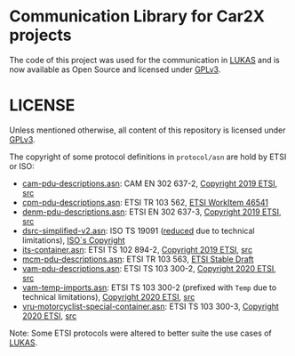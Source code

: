 # Communication Library for Car2X projects

The code of this project was used for the communication in [LUKAS] and is now available as Open Source and licensed
under [GPLv3].

# LICENSE

Unless mentioned otherwise, all content of this repository is licensed under [GPLv3].

The copyright of some protocol definitions in `protocol/asn` are hold by ETSI or ISO:

- [cam-pdu-descriptions.asn](protocol/asn/cam-pdu-descriptions.asn): CAM EN 302 637-2, [Copyright 2019 ETSI], [src](https://forge.etsi.org/rep/ITS/asn1/cam_en302637_2/-/blob/7ae4195d48dd468754a50f1a3bb0c2ce976ae15a/CAM-PDU-Descriptions.asn)
- [cpm-pdu-descriptions.asn](protocol/asn/cpm-pdu-descriptions.asn): ETSI TR 103 562, [ETSI WorkItem 46541]
- [denm-pdu-descriptions.asn](protocol/asn/denm-pdu-descriptions.asn): ETSI EN 302 637-3, [Copyright 2019 ETSI], [src](https://forge.etsi.org/rep/ITS/asn1/denm_en302637_3/-/blob/29ec748fd9a0e44b91e1896867fa34453781e334/DENM-PDU-Descriptions.asn)
- [dsrc-simplified-v2.asn](protocol/asn/dsrc-simplified-v2.asn): ISO TS 19091 ([reduced](https://github.com/riebl/vanetza/blob/0051ac5b0382fcf14f1318e2abb1de9899caf51b/asn1/ISO_TS_19091_CPM.asn) due to technical limitations), [ISO`s Copyright]
- [its-container.asn](protocol/asn/its-container.asn): ETSI TS 102 894-2, [Copyright 2019 ETSI], [src](https://forge.etsi.org/rep/ITS/asn1/cdd_ts102894_2/blob/151b191121d05c3b808f5dec14387339730db14f/ITS-Container.asn)
- [mcm-pdu-descriptions.asn](protocol/asn/mcm-pdu-descriptions.asn): ETSI TR 103 563, [ETSI Stable Draft]
- [vam-pdu-descriptions.asn](protocol/asn/vam-pdu-descriptions.asn): ETSI TS 103 300-2, [Copyright 2020 ETSI], [src](https://forge.etsi.org/rep/ITS/asn1/vam-ts103300_3/blob/d88b54fdf7a0cba9b2fb071a1be753fdd113fa91/VAM-PDU-Descriptions.asn)
- [vam-temp-imports.asn](protocol/asn/vam-temp-imports.asn): ETSI TS 103 300-2 (prefixed with `Temp` due to technical limitations), [Copyright 2020 ETSI], [src](https://forge.etsi.org/rep/ITS/asn1/vam-ts103300_3/blob/d88b54fdf7a0cba9b2fb071a1be753fdd113fa91/VAM-Temp-Imports.asn)
- [vru-motorcyclist-special-container.asn](protocol/asn/vru-motorcyclist-special-container.asn): ETSI TS 103 300-3, [Copyright 2020 ETSI], [src](https://forge.etsi.org/rep/ITS/asn1/vam-ts103300_3/blob/d88b54fdf7a0cba9b2fb071a1be753fdd113fa91/motorcyclist-special-container.asn)

Note: Some ETSI protocols were altered to better suite the use cases of [LUKAS].

[LUKAS]: https://projekt-lukas.de
[GPLv3]: LICENSE

[Copyright 2019 ETSI]: LICENSE_ETSI_2019
[Copyright 2020 ETSI]: LICENSE_ETSI_2020
[ETSI Stable Draft]: LICENSE_ETSI_2019
[ETSI WorkItem 46541]: https://portal.etsi.org/webapp/WorkProgram/Report_WorkItem.asp?wki_id=46541
[ISO`s Copyright]: https://www.iso.org/terms-conditions-licence-agreement.html#Customer-Licence

